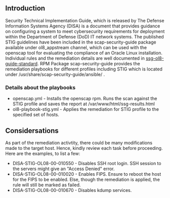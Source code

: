 ## Introduction
Security Technical Implementation Guide, which is released by The Defense Information Systems Agency (DISA) is a document that provides guidance on configuring a system to meet cybersecurity requirements for deployment within the Department of Defense (DoD) IT network systems. 
The published STIG guidelines have been included in the scap-security-guide package available under ol8_appstream channel, which can be used with the openscap tool for evaluating the compliance of an Oracle Linux installation.
Individual rules and the remediation details are well documented in [ssg-ol8-guide-standard](https://static.open-scap.org/ssg-guides/ssg-ol8-guide-standard.html).
RPM Package scap-security-guide provides the remediation playbooks for different profiles including STIG which is located under /usr/share/scap-security-guide/ansible/ .

### Details about the playbooks
- openscap.yml - Installs the openscap rpm. Runs the scan against the STIG profile and saves the report at /var/www/html/ssg-results.html
- ol8-playbook-stig.yml - Applies the remediation for STIG profile to the specified set of hosts. 

## Considersations
As part of the remediation activtity, there could be many modifications made to the target host. Hence, kindly review each task before proceeding.
Here are the examples, to list a few:

- DISA-STIG-OL08-00-010550 - Disables SSH root login. SSH session to the servers might give an "Access Denied" error.
- DISA-STIG-OL08-00-010020 - Enables FIPS. Ensure to reboot the host for the FIPS to be enabled. Else, though the remediation is applied, the rule will still be marked as failed.
- DISA-STIG-OL08-00-010670 - Disables kdump services.


